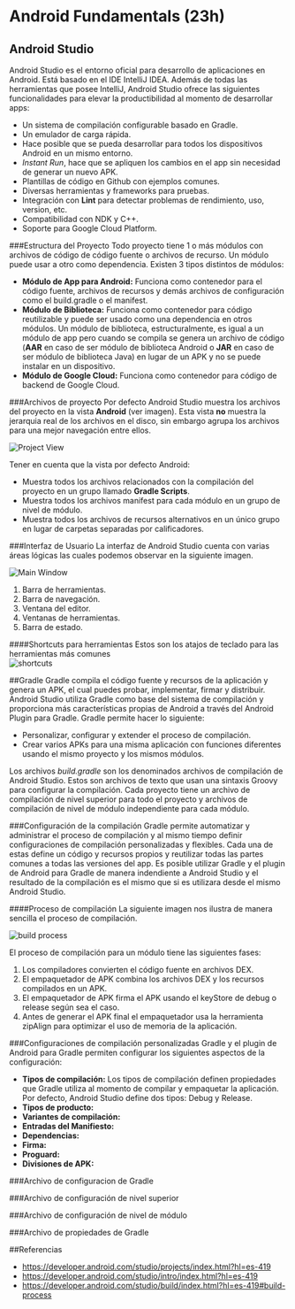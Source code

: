 # Android Fundamentals (23h)

## Android Studio
Android Studio es el entorno oficial para desarrollo de aplicaciones en Android. Está basado en el IDE IntelliJ IDEA.
Además de todas las herramientas que posee IntelliJ, Android Studio ofrece las siguientes funcionalidades para elevar la productibilidad al momento de desarrollar apps:

 - Un sistema de compilación configurable basado en Gradle.
 - Un emulador de carga rápida.
 - Hace posible que se pueda desarrollar para todos los dispositivos Android en un mismo entorno.
 - *Instant Run*, hace que se apliquen los cambios en el app sin necesidad de generar un nuevo APK.
 - Plantillas de código en Github con ejemplos comunes.
 - Diversas herramientas y frameworks para pruebas.
 - Integración con **Lint** para detectar problemas de rendimiento, uso, version, etc.
 - Compatibilidad con NDK y C++.
 - Soporte para Google Cloud Platform.

###Estructura del Proyecto
Todo proyecto tiene 1 o más módulos con archivos de código de código fuente o archivos de recurso. Un módulo puede usar a otro como dependencia. Existen 3 tipos distintos de módulos:

 - **Módulo de App para Android:**
Funciona como contenedor para el código fuente, archivos de recursos y demás archivos de configuración como el build.gradle o el manifest.
 - **Módulo de Biblioteca:**
Funciona como contenedor para código reutilizable y puede ser usado como una dependencia en otros módulos. Un módulo de biblioteca, estructuralmente, es igual a un módulo de app pero cuando se compila se genera un archivo de código (**AAR** en caso de ser módulo de biblioteca Android o **JAR** en caso de ser módulo de biblioteca Java) en lugar de un APK y no se puede instalar en un dispositivo.
 - **Módulo de Google Cloud:**
 Funciona como contenedor para código de backend de Google Cloud.


###Archivos de proyecto
Por defecto Android Studio muestra los archivos del proyecto en la vista **Android** (ver imagen). Esta vista **no** muestra la jerarquia real de los archivos en el disco, sin embargo agrupa los archivos para una mejor navegación entre ellos.

![Project View](https://github.com/TeclaLabsPeruTraining/Android-Fundamentals-GMD/blob/lesson1/images/projectview-p2.png)


Tener en cuenta que  la vista por defecto Android:

 - Muestra todos los archivos relacionados con la compilación del proyecto en un grupo llamado **Gradle Scripts**.
 - Muestra todos los archivos manifest para cada módulo en un grupo de nivel de módulo.
 - Muestra todos los archivos de recursos alternativos en un único grupo en lugar de carpetas separadas por calificadores.

###Interfaz de Usuario
La interfaz de Android Studio cuenta con varias áreas lógicas las cuales podemos observar en la siguiente imagen.

![Main Window](https://github.com/TeclaLabsPeruTraining/Android-Fundamentals-GMD/blob/lesson1/images/main-window.png)

 1. Barra de herramientas.
 2. Barra de navegación.
 3. Ventana del editor.
 4. Ventanas de herramientas.
 5. Barra de estado.

####Shortcuts para herramientas
Estos son los atajos de teclado para las herramientas más comunes	
![shortcuts](https://github.com/TeclaLabsPeruTraining/Android-Fundamentals-GMD/blob/lesson1/images/toolsKeywords.png)

##Gradle
Gradle compila el código fuente y recursos de la aplicación y genera un APK, el cual puedes probar, implementar, firmar y distribuir.
Android Studio utiliza Gradle como base del sistema de compilación y proporciona más características propias de Android a través del Android Plugin para Gradle.
Gradle permite hacer lo siguiente:

 - Personalizar, configurar y extender el proceso de compilación.
 - Crear varios APKs para una misma aplicación con funciones diferentes usando el mismo proyecto y los mismos módulos.

Los archivos *build.gradle* son los denominados archivos de compilación de Android Studio. Estos son archivos de texto que usan una sintaxis Groovy para configurar la compilación. Cada proyecto tiene un archivo de compilación de nivel superior para todo el proyecto y archivos de compilación de nivel de módulo independiente para cada módulo.  

###Configuración de la compilación
Gradle permite automatizar y administrar el proceso de compilación y al mismo tiempo definir configuraciones de compilación personalizadas y flexibles. Cada una de estas define un código y recursos propios y reutilizar todas las partes comunes a todas las versiones del app. 
Es posible utilizar Gradle y el plugin de Android para Gradle de manera indendiente a Android Studio y el resultado de la compilación es el mismo que si es utilizara desde el mismo Android Studio.

####Proceso de compilación
La siguiente imagen nos ilustra de manera sencilla el proceso de compilación.

![build process](https://github.com/TeclaLabsPeruTraining/Android-Fundamentals-GMD/blob/lesson1/images/build-process.png)

El proceso de compilación para un módulo tiene las siguientes fases:

 1. Los compiladores convierten el código fuente en archivos DEX.
 2. El empaquetador de APK combina los archivos DEX y los recursos compilados en un APK.
 3. El empaquetador de APK firma el APK usando el keyStore de debug o release según sea el caso.
 4. Antes de generar el APK final el empaquetador usa la herramienta zipAlign para optimizar el uso de memoria de la aplicación.

###Configuraciones de compilación personalizadas
Gradle y el plugin de Android para Gradle permiten configurar los siguientes aspectos de la configuración:

 - **Tipos de compilación:**
 Los tipos de compilación definen propiedades que Gradle utiliza al momento de compilar y empaquetar la aplicación. Por defecto, Android Studio define dos tipos: Debug y Release.
 - **Tipos de producto:**
 - **Variantes de compilación:**
 - **Entradas del Manifiesto:**
 - **Dependencias:**
 - **Firma:**
 - **Proguard:**
 - **Divisiones de APK:**

###Archivo de configuracion de Gradle

###Archivo de configuración de nivel superior

###Archivo de configuración de nivel de módulo

###Archivo de propiedades de Gradle



##Referencias

 - https://developer.android.com/studio/projects/index.html?hl=es-419
 - https://developer.android.com/studio/intro/index.html?hl=es-419
 - https://developer.android.com/studio/build/index.html?hl=es-419#build-process